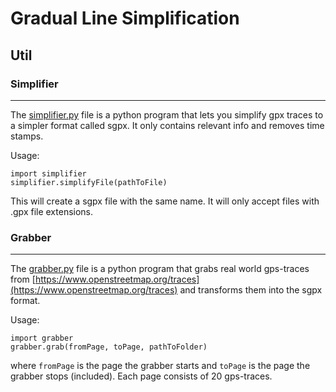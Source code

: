 # Gradual Line Simplification

## Util

### Simplifier

---

The [simplifier.py](simplifier.py) file is a python program that lets you simplify gpx traces to a simpler format called sgpx. It only contains relevant info and removes time stamps.

Usage:

    import simplifier
    simplifier.simplifyFile(pathToFile)

This will create a sgpx file with the same name. It will only accept files with .gpx file extensions.

### Grabber

---

The [grabber.py](grabber.py) file is a python program that grabs real world gps-traces from [https://www.openstreetmap.org/traces](https://www.openstreetmap.org/traces) and transforms them into the sgpx format.

Usage:

    import grabber
    grabber.grab(fromPage, toPage, pathToFolder)

where `fromPage` is the page the grabber starts and `toPage` is the page the grabber stops (included). Each page consists of 20 gps-traces.
